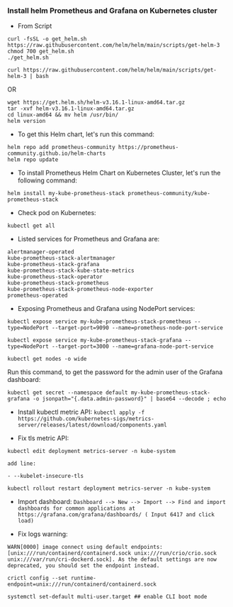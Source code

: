 ### Install helm Prometheus and Grafana on Kubernetes cluster

* From Script

```
curl -fsSL -o get_helm.sh https://raw.githubusercontent.com/helm/helm/main/scripts/get-helm-3
chmod 700 get_helm.sh
./get_helm.sh

```

`curl https://raw.githubusercontent.com/helm/helm/main/scripts/get-helm-3 | bash`

OR

```
wget https://get.helm.sh/helm-v3.16.1-linux-amd64.tar.gz
tar -xvf helm-v3.16.1-linux-amd64.tar.gz
cd linux-amd64 && mv helm /usr/bin/
helm version
```

- To get this Helm chart, let's run this command:

```
helm repo add prometheus-community https://prometheus-community.github.io/helm-charts
helm repo update
```

- To install Prometheus Helm Chart on Kubernetes Cluster, let's run the following command:

`helm install my-kube-prometheus-stack prometheus-community/kube-prometheus-stack`

- Check pod on Kubernetes:

`kubectl get all`

* Listed services for Prometheus and Grafana are:

```
alertmanager-operated
kube-prometheus-stack-alertmanager
kube-prometheus-stack-grafana
kube-prometheus-stack-kube-state-metrics
kube-prometheus-stack-operator
kube-prometheus-stack-prometheus
kube-prometheus-stack-prometheus-node-exporter
prometheus-operated
```

- Exposing Prometheus and Grafana using NodePort services:

```
kubectl expose service my-kube-prometheus-stack-prometheus --type=NodePort --target-port=9090 --name=prometheus-node-port-service

kubectl expose service my-kube-prometheus-stack-grafana --type=NodePort --target-port=3000 --name=grafana-node-port-service

kubectl get nodes -o wide
```

Run this command, to get the password for the admin user of the Grafana dashboard:

`kubectl get secret --namespace default my-kube-prometheus-stack-grafana -o jsonpath="{.data.admin-password}" | base64 --decode ; echo`

- Install kubectl metric API: `kubectl apply -f https://github.com/kubernetes-sigs/metrics-server/releases/latest/download/components.yaml`

- Fix tls metric API:

```
kubectl edit deployment metrics-server -n kube-system

add line:

- --kubelet-insecure-tls

kubectl rollout restart deployment metrics-server -n kube-system
```

- Import dashboard: `Dashboard --> New --> Import --> Find and import dashboards for common applications at https://grafana.com/grafana/dashboards/ ( Input 6417 and click load)`

- Fix logs warning:
```
WARN[0000] image connect using default endpoints: [unix:///run/containerd/containerd.sock unix:///run/crio/crio.sock unix:///var/run/cri-dockerd.sock]. As the default settings are now deprecated, you should set the endpoint instead.

crictl config --set runtime-endpoint=unix:///run/containerd/containerd.sock

systemctl set-default multi-user.target ## enable CLI boot mode
```